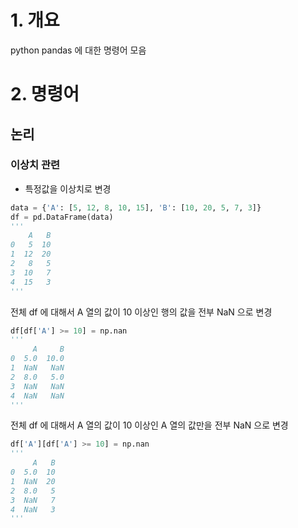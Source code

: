 # 1. 개요

python pandas 에 대한 명령어 모음

# 2. 명령어

## 논리

### 이상치 관련

- 특정값을 이상치로 변경

```python
data = {'A': [5, 12, 8, 10, 15], 'B': [10, 20, 5, 7, 3]}
df = pd.DataFrame(data)
'''
    A   B
0   5  10
1  12  20
2   8   5
3  10   7
4  15   3
'''
```

전체 df 에 대해서 A 열의 값이 10 이상인 행의 값을 전부 NaN 으로 변경

```python
df[df['A'] >= 10] = np.nan
'''
     A     B
0  5.0  10.0
1  NaN   NaN
2  8.0   5.0
3  NaN   NaN
4  NaN   NaN
'''
```

전체 df 에 대해서 A 열의 값이 10 이상인 A 열의 값만을 전부 NaN 으로 변경

```python
df['A'][df['A'] >= 10] = np.nan
'''
     A   B
0  5.0  10
1  NaN  20
2  8.0   5
3  NaN   7
4  NaN   3
'''
```



